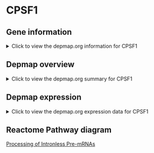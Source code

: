 <h1>CPSF1</h1>

<h2>Gene information</h2>
<details>
  <summary>Click to view the depmap.org information for CPSF1</summary>
  <iframe src="https://depmap.org/portal/gene/CPSF1?tab=about" style="border:none;width:100%;height:800px"></iframe>
</details>

<h2>Depmap overview</h2>
<details>
  <summary>Click to view the depmap.org summary for CPSF1</summary>
  <iframe src="https://depmap.org/portal/gene/CPSF1?tab=overview" style="border:none;width:100%;height:800px"></iframe>
</details>

<h2>Depmap expression</h2>
<details>
  <summary>Click to view the depmap.org expression data for CPSF1</summary>
  <iframe src="https://depmap.org/portal/gene/CPSF1?tab=characterization" style="border:none;width:100%;height:800px"></iframe>
</details>



<h2>Reactome Pathway diagram</h2>
<a href="https://reactome.org/PathwayBrowser/#/R-HSA-77595">Processing of Intronless Pre-mRNAs</a>



